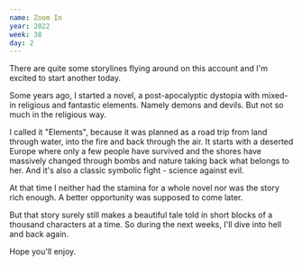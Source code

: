 ```yaml
---
name: Zoom In
year: 2022
week: 38
day: 2
---
```


There are quite some storylines flying around on this account and I'm excited to
start another today.

Some years ago, I started a novel, a post-apocalyptic dystopia with mixed-in
religious and fantastic elements. Namely demons and devils. But not so much in
the religious way.

I called it "Elements", because it was planned as a road trip from land through
water, into the fire and back through the air. It starts with a deserted Europe
where only a few people have survived and the shores have massively changed
through bombs and nature taking back what belongs to her. And it's also a
classic symbolic fight - science against evil.

At that time I neither had the stamina for a whole novel nor was the story rich
enough. A better opportunity was supposed to come later.

But that story surely still makes a beautiful tale told in short blocks of a
thousand characters at a time. So during the next weeks, I'll dive into hell and
back again.

Hope you'll enjoy.
